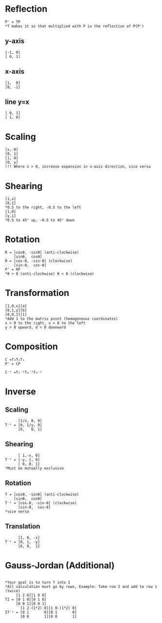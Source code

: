 # Reflection
```
P' = TP
*T makes it so that multiplied with P is the reflection of P(P')
```
## y-axis
```
[-1, 0]
[ 0, 1]
```
## x-axis
```
[1,  0]
[0, -1]
```
## line y=x
```
[ 0, 1]
[ 1, 0]
```
# Scaling
```
[x, 0]
[0, 1]
[1, 0]
[0, y]
!!! Where x > 0, increase expansion in x-axis direction, vice versa
```
# Shearing
```
[1,x]
[0,1]
*0.5 to the right, -0.5 to the left
[1,0]
[y,1]
*0.5 to 45° up, -0.5 to 45° down
```
# Rotation
```
R = [cosθ, -sinθ] (anti-clockwise)
    [sinθ,  cosθ]
R = [cos-θ, -sin-θ] (clockwise)
    [sin-θ,  cos-θ]
P' = RP
*θ > 0 (anti-clockwise) θ < 0 (clockwise)
```
# Transformation
```
[1,0,x][a]
[0,1,y][b]
[0,0,1][1]
*Add 1 to the matrix point (homogeneous coordinates)
x > 0 to the right, x < 0 to the left
y > 0 upward, d < 0 downward
```
# Composition
```
C =T₃T₂T₁
P' = CP

C⁻¹ =T₁⁻¹T₂⁻¹T₃⁻¹
```
# Inverse
## Scaling
```
      [1/x, 0, 0]
T⁻¹ = [0, 1/y, 0]
      [0,   0, 1]
```
## Shearing
```
      [ 1,-x, 0]
T⁻¹ = [-y, 1, 0]
      [ 0, 0, 1]
*Must be mutually exclusive
```
## Rotation
```
T = [cosθ, -sinθ] (anti-clockwise)
    [sinθ,  cosθ]
T⁻¹ = [cos-θ, -sin-θ] (clockwise)
      [sin-θ,  cos-θ]
*vice versa
```
## Translation
```
      [1, 0, -x]
T⁻¹ = [0, 1, -y]
      [0, 0,  1]
```
# Gauss-Jordan (Additional)
```

*Your goal is to turn T into I
*All calculation must go by rows, Example: Take row 2 and add to row 1 (twice)
     [1 2 0][1 0 0]
TI = [0 1 0][0 1 0]
     [0 0 1][0 0 1]
       [1 2-(1*2) 0][1 0-(1*2) 0]
IT⁻¹ = [0 1       0][0 1       0]
       [0 0       1][0 0       1]
```
